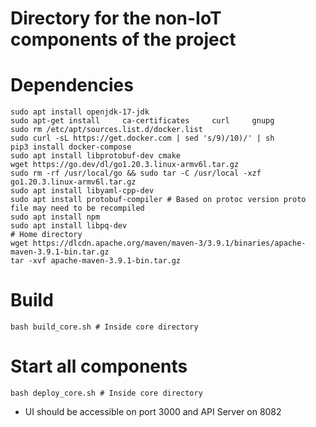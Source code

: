 # Directory for the non-IoT components of the project

# Dependencies
```
sudo apt install openjdk-17-jdk
sudo apt-get install     ca-certificates     curl     gnupg
sudo rm /etc/apt/sources.list.d/docker.list
sudo curl -sL https://get.docker.com | sed 's/9)/10)/' | sh
pip3 install docker-compose
sudo apt install libprotobuf-dev cmake
wget https://go.dev/dl/go1.20.3.linux-armv6l.tar.gz
sudo rm -rf /usr/local/go && sudo tar -C /usr/local -xzf go1.20.3.linux-armv6l.tar.gz
sudo apt install libyaml-cpp-dev
sudo apt install protobuf-compiler # Based on protoc version proto file may need to be recompiled
sudo apt install npm
sudo apt install libpq-dev
# Home directory
wget https://dlcdn.apache.org/maven/maven-3/3.9.1/binaries/apache-maven-3.9.1-bin.tar.gz
tar -xvf apache-maven-3.9.1-bin.tar.gz
```

# Build
`bash build_core.sh # Inside core directory`

# Start all components
`bash deploy_core.sh # Inside core directory`  

- UI should be accessible on port 3000 and API Server on 8082
